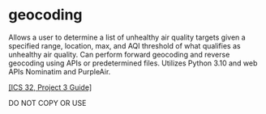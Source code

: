 # geocoding
Allows a user to determine a list of unhealthy air quality targets given a specified range, location, max, and AQI threshold of what qualifies as unhealthy air quality.  Can perform forward geocoding and reverse geocoding using APIs or predetermined files. Utilizes Python 3.10 and web APIs Nominatim and PurpleAir.

[[ICS 32, Project 3 Guide]](https://www.ics.uci.edu/~thornton/ics32/ProjectGuide/Project3/)

DO NOT COPY OR USE
